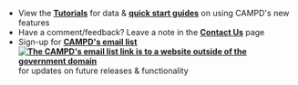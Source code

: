 * View the **[Tutorials](https://campd.epa.gov/help-support/tutorials "Link")** for data & **[quick start guides](https://api.epa.gov/easey/content-mgmt/campd/documents/CustomDataDownload-QuickStartGuide.pdf "Link")** on using CAMPD's new features 
* Have a comment/feedback? Leave a note in the **[Contact Us](https://campd.epa.gov/help-support/contact-us "Link")** page
* Sign-up for **[CAMPD's email list ![The CAMPD's email list link is to a website outside of the government domain](https://api.epa.gov/easey/content-mgmt/images/epa-exit.svg "The CAMPD's email list link is to a website outside of the government domain")](https://lp.constantcontactpages.com/su/SmTSbfJ "Link")** for updates on future releases & functionality
